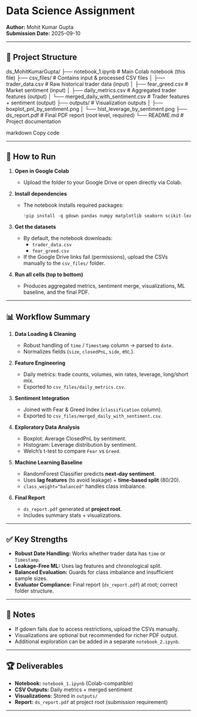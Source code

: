 # Data Science Assignment

**Author:** Mohit Kumar Gupta  
**Submission Date:** 2025-09-10  

---

## 📂 Project Structure

ds_MohitKumarGupta/
├── notebook_1.ipynb # Main Colab notebook (this file)
├── csv_files/ # Contains input & processed CSV files
│ ├── trader_data.csv # Raw historical trader data (input)
│ ├── fear_greed.csv # Market sentiment (input)
│ ├── daily_metrics.csv # Aggregated trader features (output)
│ └── merged_daily_with_sentiment.csv # Trader features + sentiment (output)
├── outputs/ # Visualization outputs
│ ├── boxplot_pnl_by_sentiment.png
│ └── hist_leverage_by_sentiment.png
├── ds_report.pdf # Final PDF report (root level, required)
└── README.md # Project documentation

markdown
Copy code

---

## 🚀 How to Run

1. **Open in Google Colab**
   - Upload the folder to your Google Drive or open directly via Colab.

2. **Install dependencies**
   - The notebook installs required packages:
     ```python
     !pip install -q gdown pandas numpy matplotlib seaborn scikit-learn scipy
     ```

3. **Get the datasets**
   - By default, the notebook downloads:
     - `trader_data.csv`
     - `fear_greed.csv`
   - If the Google Drive links fail (permissions), upload the CSVs manually to the `csv_files/` folder.

4. **Run all cells (top to bottom)**
   - Produces aggregated metrics, sentiment merge, visualizations, ML baseline, and the final PDF.

---

## 📊 Workflow Summary

1. **Data Loading & Cleaning**
   - Robust handling of `time` / `Timestamp` column → parsed to `date`.
   - Normalizes fields (`size`, `closedPnL`, `side`, etc.).

2. **Feature Engineering**
   - Daily metrics: trade counts, volumes, win rates, leverage, long/short mix.
   - Exported to `csv_files/daily_metrics.csv`.

3. **Sentiment Integration**
   - Joined with Fear & Greed Index (`classification` column).
   - Exported to `csv_files/merged_daily_with_sentiment.csv`.

4. **Exploratory Data Analysis**
   - Boxplot: Average ClosedPnL by sentiment.
   - Histogram: Leverage distribution by sentiment.
   - Welch’s t-test to compare `Fear` vs `Greed`.

5. **Machine Learning Baseline**
   - RandomForest Classifier predicts **next-day sentiment**.
   - Uses **lag features** (to avoid leakage) + **time-based split** (80/20).
   - `class_weight="balanced"` handles class imbalance.

6. **Final Report**
   - `ds_report.pdf` generated at **project root**.
   - Includes summary stats + visualizations.

---

## ✅ Key Strengths

- **Robust Date Handling:** Works whether trader data has `time` or `Timestamp`.
- **Leakage-Free ML:** Uses lag features and chronological split.
- **Balanced Evaluation:** Guards for class imbalance and insufficient sample sizes.
- **Evaluator Compliance:** Final report (`ds_report.pdf`) at root; correct folder structure.

---

## 📌 Notes

- If gdown fails due to access restrictions, upload the CSVs manually.
- Visualizations are optional but recommended for richer PDF output.
- Additional exploration can be added in a separate `notebook_2.ipynb`.

---

## 🏆 Deliverables

- **Notebook:** `notebook_1.ipynb` (Colab-compatible)
- **CSV Outputs:** Daily metrics + merged sentiment
- **Visualizations:** Stored in `outputs/`
- **Report:** `ds_report.pdf` at project root (submission requirement)

---
